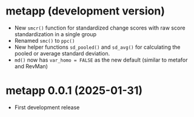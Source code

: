 metapp (development version)
===========================
* New `smcr()` function for standardized change scores with raw score standardization in a single group
* Renamed `smc()` to `ppc()`
* New helper functions `sd_pooled()` and `sd_avg()` for calculating the pooled or average standard deviation.
* `md()` now has `var_homo = FALSE` as the new default (similar to metafor and RevMan)

metapp 0.0.1 (2025-01-31)
===========================
* First development release

